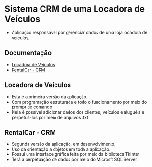 # Sistema CRM de uma Locadora de Veículos

- Aplicação responsável por gerenciar dados de uma loja locadora de veículos.

## Documentação

 * [Locadora de Veículos](#Locadora-de-Veículos)
 * [RentalCar - CRM](#RentalCar---CRM)

## Locadora de Veículos

- Esta é a primeira versão da aplicação.
- Com programação estruturada e todo o funcionamento por meio do prompt de comando
- Nela é possível adicionar dados dos clientes, veículos e aluguéis e perpetuá-los por meio de arquivos .txt

## RentalCar - CRM

- Segunda versão da aplicação, em desenvolvimento.
- Uso da orientação a objetos em toda a aplicação.
- Possui uma interface gráfica feita por meio da biblioteca TkInter
- Terá a perpetuação de dados por meio do Microsft SQL Server


